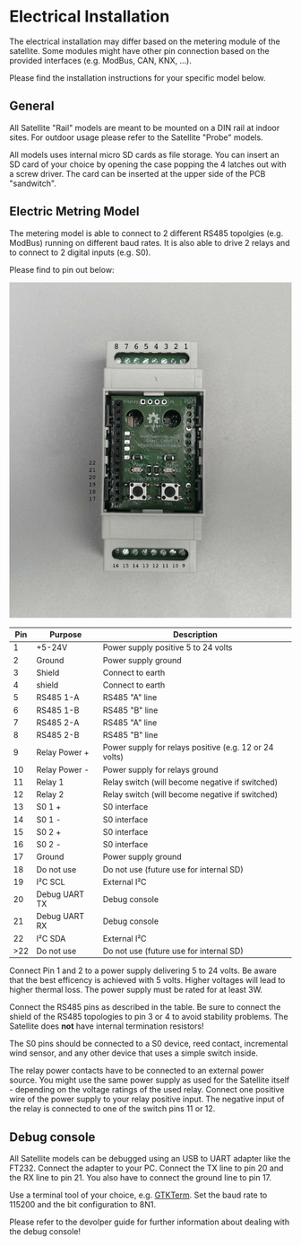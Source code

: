 # Electrical Installation

The electrical installation may differ based on the metering module of the satellite. Some modules might have other pin connection based on the provided interfaces (e.g. ModBus, CAN, KNX, ...).

Please find the installation instructions for your specific model below.

## General

All Satellite "Rail" models are meant to be mounted on a DIN rail at indoor sites. For outdoor usage please refer to the Satellite "Probe" models.

All models uses internal micro SD cards as file storage. You can insert an SD card of your choice by opening the case popping the 4 latches out with a screw driver. The card can be inserted at the upper side of the PCB "sandwitch".

## Electric Metring Model

The metering model is able to connect to 2 different RS485 topolgies (e.g. ModBus) running on different baud rates. It is also able to drive 2 relays and to connect to 2 digital inputs (e.g. S0).

Please find to pin out below:

![Satellite Gateway Pins](../assets/images/satellite_pins.jpg)

| Pin | Purpose       | Description                                            |
|-----|---------------|--------------------------------------------------------|
| 1   | +5-24V        | Power supply positive 5 to 24 volts                    |
| 2   | Ground        | Power supply ground                                    |
| 3   | Shield        | Connect to earth                                       |
| 4   | shield        | Connect to earth                                       |
| 5   | RS485 1-A     | RS485 "A" line                                         |
| 6   | RS485 1-B     | RS485 "B" line                                         |
| 7   | RS485 2-A     | RS485 "A" line                                         |
| 8   | RS485 2-B     | RS485 "B" line                                         |
| 9   | Relay Power + | Power supply for relays positive (e.g. 12 or 24 volts) |
| 10  | Relay Power - | Power supply for relays ground                         |
| 11  | Relay 1       | Relay switch (will become negative if switched)        |
| 12  | Relay 2       | Relay switch (will become negative if switched)        |
| 13  | S0 1 +        | S0 interface                                           |
| 14  | S0 1 -        | S0 interface                                           |
| 15  | S0 2 +        | S0 interface                                           |
| 16  | S0 2 -        | S0 interface                                           |
| 17  | Ground        | Power supply ground                                    |
| 18  | Do not use    | Do not use (future use for internal SD)                |
| 19  | I²C SCL       | External I²C                                           |
| 20  | Debug UART TX | Debug console                                          |
| 21  | Debug UART RX | Debug console                                          |
| 22  | I²C SDA       | External I²C                                           |
| >22 | Do not use    | Do not use (future use for internal SD)                |

Connect Pin 1 and 2 to a power supply delivering 5 to 24 volts. Be aware that the best efficency is achieved with 5 volts. Higher voltages will lead to higher thermal loss. The power supply must be rated for at least 3W.

Connect the RS485 pins as described in the table. Be sure to connect the shield of the RS485 topologies to pin 3 or 4 to avoid stability problems. The Satellite does **not** have internal termination resistors!

The S0 pins should be connected to a S0 device, reed contact, incremental wind sensor, and any other device that uses a simple switch inside.

The relay power contacts have to be connected to an external power source. You might use the same power supply as used for the Satellite itself - depending on the voltage ratings of the used relay. Connect one positive wire of the power supply to your relay positive input. The negative input of the relay is connected to one of the switch pins 11 or 12.

## Debug console

All Satellite models can be debugged using an USB to UART adapter like the FT232. Connect the adapter to your PC. Connect the TX line to pin 20 and the RX line to pin 21. You also have to connect the ground line to pin 17.

Use a terminal tool of your choice, e.g. [GTKTerm](https://github.com/Jeija/gtkterm). Set the baud rate to 115200 and the bit configuration to 8N1.

Please refer to the devolper guide for further information about dealing with the debug console!
